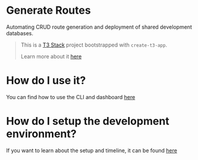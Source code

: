# Generate Routes
Automating CRUD route generation and deployment of shared development databases.

> This is a [T3 Stack](https://create.t3.gg/) project bootstrapped with `create-t3-app`.
> 
> Learn more about it [here](https://github.com/GenerateNU/routes/wiki/T3-Information)

# How do I use it?
You can find how to use the CLI and dashboard [here](https://github.com/GenerateNU/routes/wiki#usage)

# How do I setup the development environment?
If you want to learn about the setup and timeline, it can be found [here](https://github.com/GenerateNU/routes/wiki/Development)
